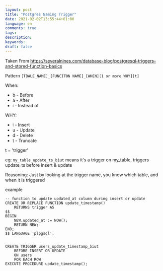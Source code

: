 ```yaml
---
layout: post
title: "Postgres Naming Trigger"
date: 2021-02-02T13:55:44+01:00
language: en
comments: true
tags: 
description: 
keywords: 
draft: false
---
```


Taken From https://severalnines.com/database-blog/postgresql-triggers-and-stored-function-basics

Pattern `[TBALE_NAME]_[FUNCITON NAME]_[WHEN][1 or more WHY][t]`

When:
* b - Before
* a - After
* i - Instead of 

WHY:
* i - Insert
* u - Update
* d - Delete
* t - Truncate

t = 'trigger'

eg: `my_table_update_ts_biut` means it's a trigger on my_table, triggers update_ts before insert & update

Reasoning: Just by looking at the trigger name, you know which table, and when it is triggered

example

```
-- function to update updated_at column during insert or update
CREATE OR REPLACE FUNCTION update_timestamp()
	RETURNS trigger AS
$$
BEGIN
	NEW.updated_at := NOW();
	RETURN NEW;
END;
$$ LANGUAGE 'plpgsql';


CREATE TRIGGER users_update_timestamp_biut
	BEFORE INSERT OR UPDATE
	ON users
	FOR EACH ROW
EXECUTE PROCEDURE update_timestamp();
```
